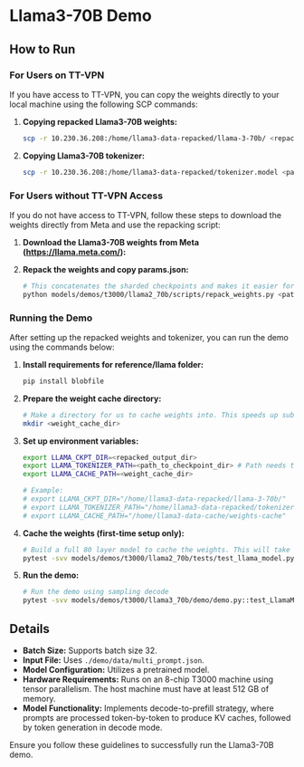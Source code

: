 # Llama3-70B Demo

## How to Run

### For Users on TT-VPN

If you have access to TT-VPN, you can copy the weights directly to your local machine using the following SCP commands:

1. **Copying repacked Llama3-70B weights:**
    ```bash
    scp -r 10.230.36.208:/home/llama3-data-repacked/llama-3-70b/ <repacked_output_dir>
    ```

2. **Copying Llama3-70B tokenizer:**
    ```bash
    scp -r 10.230.36.208:/home/llama3-data-repacked/tokenizer.model <path_to_checkpoint_dir>
    ```

### For Users without TT-VPN Access

If you do not have access to TT-VPN, follow these steps to download the weights directly from Meta and use the repacking script:

1. **Download the Llama3-70B weights from Meta (https://llama.meta.com/):**

2. **Repack the weights and copy params.json:**
    ```bash
    # This concatenates the sharded checkpoints and makes it easier for us to load.
    python models/demos/t3000/llama2_70b/scripts/repack_weights.py <path_to_checkpoint_dir> <repacked_output_dir>
    ```

### Running the Demo

After setting up the repacked weights and tokenizer, you can run the demo using the commands below:

1. **Install requirements for reference/llama folder:**
    ```bash
    pip install blobfile
    ```

2. **Prepare the weight cache directory:**
    ```bash
    # Make a directory for us to cache weights into. This speeds up subsequent runs.
    mkdir <weight_cache_dir>
    ```

3. **Set up environment variables:**
    ```bash
    export LLAMA_CKPT_DIR=<repacked_output_dir>
    export LLAMA_TOKENIZER_PATH=<path_to_checkpoint_dir> # Path needs to include the tokenizer.model file
    export LLAMA_CACHE_PATH=<weight_cache_dir>

    # Example:
    # export LLAMA_CKPT_DIR="/home/llama3-data-repacked/llama-3-70b/"
    # export LLAMA_TOKENIZER_PATH="/home/llama3-data-repacked/tokenizer.model"
    # export LLAMA_CACHE_PATH="/home/llama3-data-cache/weights-cache"
    ```

4. **Cache the weights (first-time setup only):**
    ```bash
    # Build a full 80 layer model to cache the weights. This will take some time.
    pytest -svv models/demos/t3000/llama2_70b/tests/test_llama_model.py::test_LlamaModel_inference[decode-8chip-T3000-80L]
    ```

5. **Run the demo:**
    ```bash
    # Run the demo using sampling decode
    pytest -svv models/demos/t3000/llama3_70b/demo/demo.py::test_LlamaModel_demo[sampling-tt-70b-80L]
    ```

## Details

- **Batch Size:** Supports batch size 32.
- **Input File:** Uses `./demo/data/multi_prompt.json`.
- **Model Configuration:** Utilizes a pretrained model.
- **Hardware Requirements:** Runs on an 8-chip T3000 machine using tensor parallelism. The host machine must have at least 512 GB of memory.
- **Model Functionality:** Implements decode-to-prefill strategy, where prompts are processed token-by-token to produce KV caches, followed by token generation in decode mode.

Ensure you follow these guidelines to successfully run the Llama3-70B demo.
